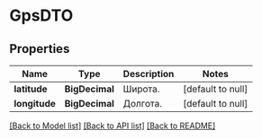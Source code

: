 # GpsDTO
## Properties

| Name | Type | Description | Notes |
|------------ | ------------- | ------------- | -------------|
| **latitude** | **BigDecimal** | Широта. | [default to null] |
| **longitude** | **BigDecimal** | Долгота. | [default to null] |

[[Back to Model list]](../README.md#documentation-for-models) [[Back to API list]](../README.md#documentation-for-api-endpoints) [[Back to README]](../README.md)

